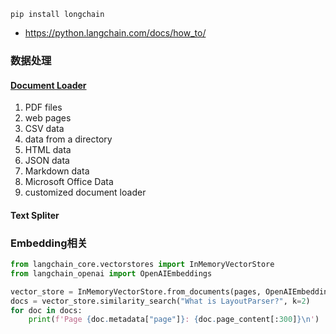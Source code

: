 `pip install longchain`


- https://python.langchain.com/docs/how_to/

### 数据处理
#### [Document Loader](document_loader.md)
1. PDF files
2. web pages
3. CSV data
4. data from a directory
5. HTML data
6. JSON data
7. Markdown data
8. Microsoft Office Data
9. customized document loader
#### Text Spliter

### Embedding相关
```python
from langchain_core.vectorstores import InMemoryVectorStore
from langchain_openai import OpenAIEmbeddings

vector_store = InMemoryVectorStore.from_documents(pages, OpenAIEmbeddings())
docs = vector_store.similarity_search("What is LayoutParser?", k=2)
for doc in docs:
    print(f'Page {doc.metadata["page"]}: {doc.page_content[:300]}\n')
```